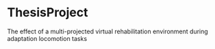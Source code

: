 # ThesisProject
The effect of a multi-projected virtual rehabilitation environment during adaptation locomotion tasks
